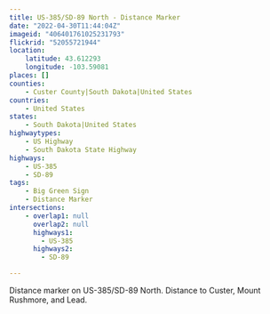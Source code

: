 ```yaml
---
title: US-385/SD-89 North - Distance Marker
date: "2022-04-30T11:44:04Z"
imageid: "406401761025231793"
flickrid: "52055721944"
location:
    latitude: 43.612293
    longitude: -103.59081
places: []
counties:
    - Custer County|South Dakota|United States
countries:
    - United States
states:
    - South Dakota|United States
highwaytypes:
    - US Highway
    - South Dakota State Highway
highways:
    - US-385
    - SD-89
tags:
    - Big Green Sign
    - Distance Marker
intersections:
    - overlap1: null
      overlap2: null
      highways1:
        - US-385
      highways2:
        - SD-89

---
```

Distance marker on US-385/SD-89 North.  Distance to Custer, Mount Rushmore, and Lead.